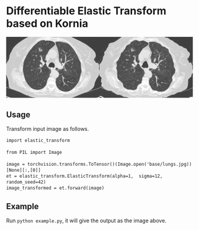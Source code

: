 # Differentiable Elastic Transform based on Kornia

![](transformed.jpg)

## Usage

Transform input image as follows.
```
import elastic_transform

from PIL import Image

image = torchvision.transforms.ToTensor()(Image.open('base/lungs.jpg))[None][:,[0]]
et = elastic_transform.ElasticTransform(alpha=1,  sigma=12, random_seed=42)
image_transformed = et.forward(image)
```

## Example
Run `python example.py`, it will give the output as the image above.



